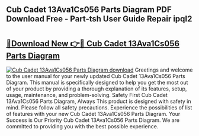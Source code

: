 ## Cub Cadet 13Ava1Cs056 Parts Diagram PDF Download Free - Part-tsh User Guide Repair ipqI2

# <h2><a href="http://dfm3js.blite.top/?on=Cub+Cadet+13Ava1Cs056+Parts+Diagram">🔗Download New 👉🔴 Cub Cadet 13Ava1Cs056 Parts Diagram</a></h2>

[![Cub Cadet 13Ava1Cs056 Parts Diagram download](https://i.imgur.com/lujVjoI.png)](http://dfm3js.blite.top/?on=Cub+Cadet+13Ava1Cs056+Parts+Diagram)
Greetings and welcome to the user manual for your newly updated Cub Cadet 13Ava1Cs056 Parts Diagram. This manual is specifically designed to help you get the most out of your product by providing a thorough explanation of its features, setup, usage, maintenance, and problem-solving. Safety First Cub Cadet 13Ava1Cs056 Parts Diagram, Always This product is designed with safety in mind. Please follow all safety precautions. Experience the possibilities of list of features with your new Cub Cadet 13Ava1Cs056 Parts Diagram. Your Success is Our Priority Cub Cadet 13Ava1Cs056 Parts Diagram. We are committed to providing you with the best possible experience.
